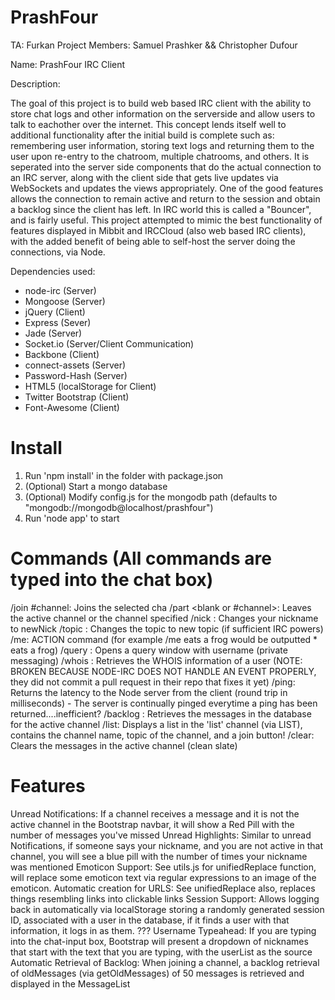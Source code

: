 PrashFour
=========

TA: Furkan
Project Members: Samuel Prashker && Christopher Dufour

Name: PrashFour IRC Client

Description:

The goal of this project is to build web based IRC client with the ability to store chat logs and other information on the serverside and allow users to talk to eachother over the internet. This concept lends itself well to additional functionality after the initial build is complete such as: remembering user information, storing text logs and returning them to the user upon re-entry to the chatroom, multiple chatrooms, and others. It is seperated into the server side components that do the actual connection to an IRC server, along with the client side that gets live updates via WebSockets and updates the views appropriately. One of the good features allows the connection to remain active and return to the session and obtain a backlog since the client has left. In IRC world this is called a "Bouncer", and is fairly useful. This project attempted to mimic the best functionality of features displayed in Mibbit and IRCCloud (also web based IRC clients), with the added benefit of being able to self-host the server doing the connections, via Node.

Dependencies used:
* node-irc (Server)
* Mongoose (Server)
* jQuery (Client)
* Express (Sever)
* Jade (Server)
* Socket.io (Server/Client Communication)
* Backbone (Client)
* connect-assets (Server)
* Password-Hash (Server)
* HTML5 (localStorage for Client)
* Twitter Bootstrap (Client)
* Font-Awesome (Client)
 
Install
============
1. Run 'npm install' in the folder with package.json
2. (Optional) Start a mongo database
3. (Optional) Modify config.js for the mongodb path (defaults to "mongodb://mongodb@localhost/prashfour")
2. Run 'node app' to start
 
Commands (All commands are typed into the chat box)
===========
 /join #channel: Joins the selected cha
 /part <blank or #channel>: Leaves the active channel or the channel specified
 /nick <newNick>: Changes your nickname to newNick
 /topic <newTopic>: Changes the topic to new topic (if sufficient IRC powers)
 /me: ACTION command (for example /me eats a frog would be outputted *<Nick> eats a frog)
 /query <username>: Opens a query window with username (private messaging)
 /whois <username>: Retrieves the WHOIS information of a user (NOTE: BROKEN BECAUSE NODE-IRC DOES NOT HANDLE AN EVENT PROPERLY, they did not commit a pull request in their repo that fixes it yet)
 /ping: Returns the latency to the Node server from the client (round trip in milliseconds) - The server is continually pinged everytime a ping has been returned....inefficient?
 /backlog <num>: Retrieves the <num> messages in the database for the active channel
 /list: Displays a list in the 'list' channel (via LIST), contains the channel name, topic of the channel, and a join button!
 /clear: Clears the messages in the active channel (clean slate)
 
Features
===========
 Unread Notifications: If a channel receives a message and it is not the active channel in the Bootstrap navbar, it will show a Red Pill with the number of messages you've missed
 Unread Highlights: Similar to unread Notifications, if someone says your nickname, and you are not active in that channel, you will see a blue pill with the number of times your nickname was mentioned
 Emoticon Support: See utils.js for unifiedReplace function, will replace some emoticon text via regular expressions to an image of the emoticon.
 Automatic <a> creation for URLS: See unifiedReplace also, replaces things resembling links into clickable links
 Session Support: Allows logging back in automatically via localStorage storing a randomly generated session ID, associated with a user in the database, if it finds a user with that information, it logs in as them.
 ???
 Username Typeahead: If you are typing into the chat-input box, Bootstrap will present a dropdown of nicknames that start with the text that you are typing, with the userList as the source
 Automatic Retrieval of Backlog: When joining a channel, a backlog retrieval of oldMessages (via getOldMessages) of 50 messages is retrieved and displayed in the MessageList